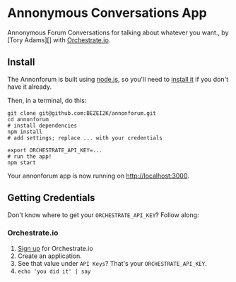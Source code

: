 # Annonymous Conversations App

Annonymous Forum Conversations for talking about whatever you want., by [Tory Adams][] with [Orchestrate.io][].

## Install

The Annonforum is built using [node.js][], so you'll need to [install it][node.js] if you don't have it already.

Then, in a terminal, do this:

    git clone git@github.com:BEZEI2K/annonforum.git
    cd annonforum
    # install dependencies
    npm install
    # add settings; replace ... with your credentials

    export ORCHESTRATE_API_KEY=...
    # run the app!
    npm start

Your annonforum app is now running on <http://localhost:3000>.

## Getting Credentials

Don't know where to get your `ORCHESTRATE_API_KEY`? Follow along:

### Orchestrate.io

1. [Sign up](https://dashboard.orchestrate.io/sessions/login) for Orchestrate.io
2. Create an application.
3. See that value under `API Keys`? That's your `ORCHESTRATE_API_KEY`.
4. `echo 'you did it' | say`

[node.js]: http://nodejs.org/
[Annon Forum App]: http://www.annonforum.com/
[Orchestrate.io]: http://orchestrate.io/
